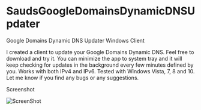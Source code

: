 # SaudsGoogleDomainsDynamicDNSUpdater
Google Domains Dynamic DNS Updater Windows Client

I created a client to update your Google Domains Dynamic DNS. Feel free to download and try it. You can minimize the app to system tray and it will keep checking for updates in the background every few minutes defined by you. Works with both IPv4 and IPv6. 
Tested with Windows Vista, 7, 8 and 10. Let me know if you find any bugs or any suggestions.

Screenshot

![ScreenShot](http://www.saudiqbal.com/images/blog/SaudsGoogleDomainsDynamicDNSUpdater.png)
